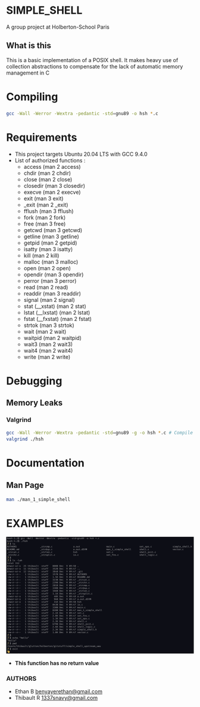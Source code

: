 # SIMPLE_SHELL

A group project at Holberton-School Paris

## What is this

This is a basic implementation of a POSIX shell.
It makes heavy use of collection abstractions to compensate for the lack of automatic memory management in C


# Compiling

```sh
gcc -Wall -Werror -Wextra -pedantic -std=gnu89 -o hsh *.c
```

# Requirements

* This project targets Ubuntu 20.04 LTS with GCC 9.4.0
* List of authorized functions :
	* access (man 2 access)
	* chdir (man 2 chdir)
	* close (man 2 close)
	* closedir (man 3 closedir)
	* execve (man 2 execve)
	* exit (man 3 exit)
	* _exit (man 2 _exit)
	* fflush (man 3 fflush)
	* fork (man 2 fork)
	* free (man 3 free)
	* getcwd (man 3 getcwd)
	* getline (man 3 getline)
	* getpid (man 2 getpid)
	* isatty (man 3 isatty)
	* kill (man 2 kill)
	* malloc (man 3 malloc)
	* open (man 2 open)
	* opendir (man 3 opendir)
	* perror (man 3 perror)
	* read (man 2 read)
	* readdir (man 3 readdir)
	* signal (man 2 signal)
	* stat (__xstat) (man 2 stat)
	* lstat (__lxstat) (man 2 lstat)
	* fstat (__fxstat) (man 2 fstat)
	* strtok (man 3 strtok)
	* wait (man 2 wait)
	* waitpid (man 2 waitpid)
	* wait3 (man 2 wait3)
	* wait4 (man 2 wait4)
	* write (man 2 write)

# Debugging

## Memory Leaks

### Valgrind

```sh
gcc -Wall -Werror -Wextra -pedantic -std=gnu89 -g -o hsh *.c # Compile with -g
valgrind ./hsh
```

# Documentation

## Man Page

```sh
man ./man_1_simple_shell
```

# EXAMPLES

<img src="https://raw.githubusercontent.com/Ethan1709/holbertonschool-simple_shell/main/screen.png">

* <strong>This function has no return value</strong>

### AUTHORS

- Ethan B <benyayerethan@gmail.com>
- Thibault R <1337snavy@gmail.com>
